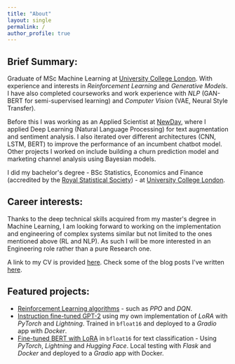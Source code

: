 ```yaml
---
title: "About"
layout: single
permalink: /
author_profile: true
---
```


## Brief Summary:
Graduate of MSc Machine Learning at [University College London](https://www.ucl.ac.uk). With experience and interests in *Reinforcement Learning* and *Generative Models*. I have also completed courseworks and work experience with *NLP* (GAN-BERT for semi-supervised learning) and *Computer Vision* (VAE, Neural Style Transfer).

Before this I was working as an Applied Scientist at [NewDay](https://www.newday.co.uk/), where I applied Deep Learning (Natural Language Processing) for text augmentation and sentiment analysis. I also iterated over different architectures (CNN, LSTM, BERT) to improve the performance of an incumbent chatbot model. Other projects I worked on include building a churn prediction model and marketing channel analysis using Bayesian models.

I did my bachelor's degree - BSc Statistics, Economics and Finance (accredited by the [Royal Statistical Society](https://rss.org.uk/)) - at [University College London](https://www.ucl.ac.uk).

## Career interests:
Thanks to the deep technical skills acquired from my master's degree in Machine Learning, I am looking forward to working on the implementation and engineering of complex systems similar but not limited to the ones mentioned above (RL and NLP). As such I will be more interested in an Engineering role rather than a pure Research one.

A link to my CV is provided [here](https://drive.google.com/file/d/1er_DpcqLfqiQp5RwXDv9yK5zMFqF1bkH/view?usp=sharing). Check some of the blog posts I've written [here](https://mariovas3.github.io/posts_list).

## Featured projects:
* <a href="https://github.com/mariovas3/rl-algos" alt="link to rl-algos repo">Reinforcement Learning algorithms</a> - such as *PPO* and *DQN*.
* <a href="https://github.com/mariovas3/llms" alt="link to llms repo">Instruction fine-tuned GPT-2</a> using my own implementation of *LoRA* with *PyTorch* and *Lightning*. Trained in `bfloat16` and deployed to a *Gradio* app with *Docker*.
* <a href="https://github.com/mariovas3/bert-lora">Fine-tuned BERT with LoRA</a> in `bfloat16` for text classification - Using *PyTorch*, *Lightning* and *Hugging Face*. Local testing with *Flask* and *Docker* and deployed to a *Gradio* app with Docker.

